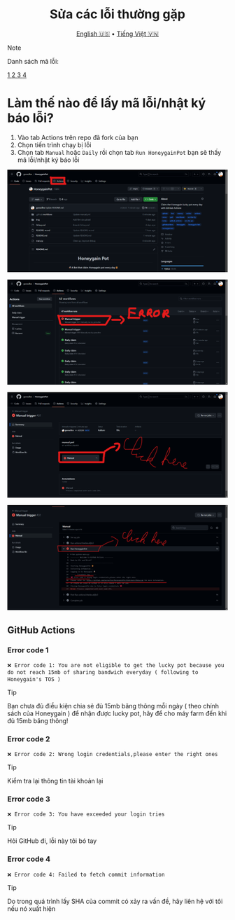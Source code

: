 <h1 align="center">Sửa các lỗi thường gặp</h1>
<p align="center">
  <a href="Debug.md">English 🇺🇸</a>
  •
  <a href="Debug-vn.md">Tiếng Việt 🇻🇳</a>
</p>

> [!NOTE]
> Danh sách mã lỗi:
> <p align="left">
> <a href="#error-code-1">1 </a>
> <a href="#error-code-2">2 </a>
> <a href="#error-code-3">3 </a>
> <a href="#error-code-4">4 </a>
> </p>
# Làm thế nào để lấy mã lỗi/nhật ký báo lỗi?
1. Vào tab Actions trên repo đã fork của bạn
2. Chọn tiến trình chạy bị lỗi
3. Chọn tab `Manual` hoặc `Daily` rồi chọn tab `Run HoneygainPot` bạn sẽ thấy mã lỗi/nhật ký báo lỗi

<p align="left">
  <img src="/Img/HoneygainPot/step-1.png">
</p>
<p align="center">
  <img src="/Img/HoneygainPot/step-2.png">
</p>
<p align="center">
  <img src="/Img/HoneygainPot/step-3.png">
</p>
<p align="left">
  <img src="/Img/HoneygainPot/step-4.png">
</p>
  
## GitHub Actions

### Error code 1

```
❌ Error code 1: You are not eligible to get the lucky pot because you do not reach 15mb of sharing bandwich everyday ( following to Honeygain's TOS )
```

> [!TIP]
> Bạn chưa đủ điều kiện chia sẻ đủ 15mb băng thông mỗi ngày ( theo chính sách của Honeygain ) để nhận được lucky pot, hãy để cho máy farm đến khi đủ 15mb băng thông!


### Error code 2

```
❌ Error code 2: Wrong login credentials,please enter the right ones
```

> [!TIP]
> Kiểm tra lại thông tin tài khoản lại


### Error code 3

```
❌ Error code 3: You have exceeded your login tries
```

> [!TIP]
> Hỏi GitHub đi, lỗi này tôi bó tay

### Error code 4

```
❌ Error code 4: Failed to fetch commit information
```

> [!TIP]
> Do trong quá trình lấy SHA của commit có xảy ra vấn đề, hãy liên hệ với tôi nếu nó xuất hiện
